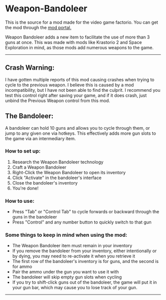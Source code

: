 # Weapon-Bandoleer
This is the source for a mod made for the video game factorio. You can get the mod through the [mod portal.](https://mods.factorio.com/mod/weapon-bandoleer)

Weapon Bandoleer adds a new item to facilitate the use of more than 3 guns at once. This was made with mods like Krastorio 2 and Space Exploration in mind, as those mods add numerous weapons to the game.
***

## Crash Warning:

I have gotten multiple reports of this mod causing crashes when trying to cycle to the previous weapon. I believe this is caused by a mod incompatibility, but I have not been able to find the culprit. I recommend you test this control right after saving your game, and if it does crash, just unbind the Previous Weapon control from this mod.

## The Bandoleer:

A bandoleer can hold 10 guns and allows you to cycle through them, or jump to any given one via hotkeys. This effectively adds more gun slots to the game via an intermediary item.

### How to set up:

1. Research the Weapon Bandoleer technology
2. Craft a Weapon Bandoleer
3. Right-Click the Weapon Bandoleer to open its inventory
4. Click "Activate" in the bandoleer's interface
5. Close the bandoleer's inventory
6. You're done!

### How to use:
+ Press "Tab" or "Control Tab" to cycle forwards or backward through the guns in the bandoleer
+ Press "Control" and any number button to quickly switch to that gun

### Some things to keep in mind when using the mod:
+ The Weapon Bandoleer item must remain in your inventory
+ If you remove the bandoleer from your inventory, either intentionally or by dying, you may need to re-activate it when you retrieve it
+ The first row of the bandoleer's inventory is for guns, and the second is for ammo
+ Pair the ammo under the gun you want to use it with
+ The bandoleer will skip empty gun slots when cycling
+ If you try to shift-click guns out of the bandoleer, the game will put it in your gun bar, which may cause you to lose track of your gun.

***
